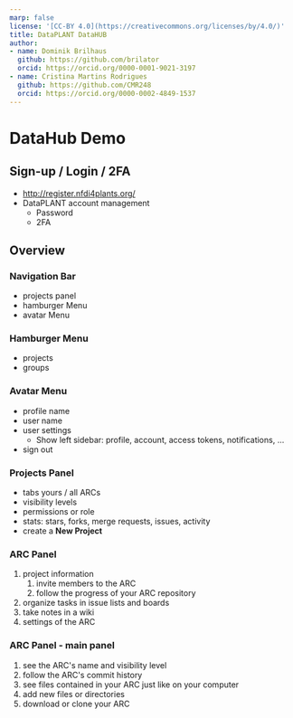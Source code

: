```yaml
---
marp: false
license: '[CC-BY 4.0](https://creativecommons.org/licenses/by/4.0/)'
title: DataPLANT DataHUB
author:
- name: Dominik Brilhaus
  github: https://github.com/brilator
  orcid: https://orcid.org/0000-0001-9021-3197
- name: Cristina Martins Rodrigues
  github: https://github.com/CMR248
  orcid: https://orcid.org/0000-0002-4849-1537
---
```



# DataHub Demo

## Sign-up / Login / 2FA

- http://register.nfdi4plants.org/
- DataPLANT account management
  - Password
  - 2FA

## Overview

### Navigation Bar

- projects panel
- hamburger Menu
- avatar Menu

### Hamburger Menu

- projects
- groups

### Avatar Menu

- profile name
- user name
- user settings
  - Show left sidebar: profile, account, access tokens, notifications, ...
- sign out

### Projects Panel

- tabs yours / all ARCs
- visibility levels
- permissions or role
- stats: stars, forks, merge requests, issues, activity
- create a **New Project**


### ARC Panel

1. project information
   1. invite members to the ARC
   2. follow the progress of your ARC repository
2. organize tasks in issue lists and boards
3. take notes in a wiki
4. settings of the ARC

### ARC Panel - main panel

1. see the ARC's name and visibility level
2. follow the ARC's commit history
3. see files contained in your ARC just like on your computer
4. add new files or directories
5. download or clone your ARC

